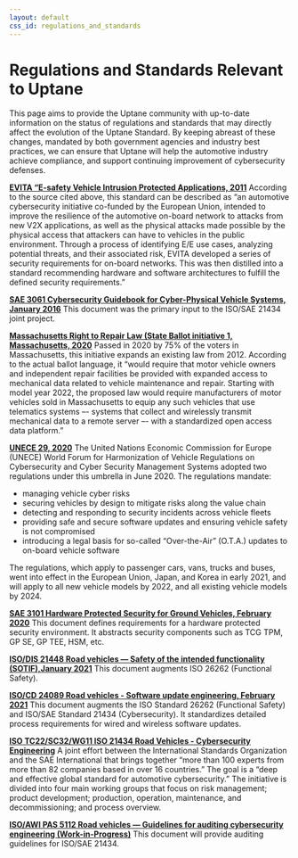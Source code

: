 ```yaml
---
layout: default
css_id: regulations_and_standards
---
```


# Regulations and Standards Relevant to Uptane

This page aims to provide the Uptane community with up-to-date information on the status of regulations and standards that may directly affect the evolution of the Uptane Standard. By keeping abreast of these changes, mandated by both government agencies and industry best practices, we can ensure that Uptane will help the automotive industry achieve compliance, and support continuing improvement of cybersecurity defenses.

[**EVITA “E-safety Vehicle Intrusion Protected Applications, 2011**](https://argus-sec.com/e-safety-vehicle-intrusion-protected-applications-evita/)
According to the source cited above, this standard can be described as “an automotive cybersecurity initiative co-funded by the European Union, intended to improve the resilience of the automotive on-board network to attacks from new V2X applications, as well as the physical attacks made possible by the physical access that attackers can have to vehicles in the public environment. Through a process of identifying E/E use cases, analyzing potential threats, and their associated risk, EVITA developed a series of security requirements for on-board networks. This was then distilled into a standard recommending hardware and software architectures to fulfill the defined security requirements.” 

[**SAE 3061 Cybersecurity Guidebook for Cyber-Physical Vehicle Systems, January 2016**](https://www.sae.org/standards/content/j3061_201601/)
This document was the primary input to the ISO/SAE 21434 joint project.

[**Massachusetts Right to Repair Law (State Ballot initiative 1, Massachusetts, 2020**](https://www.sec.state.ma.us/ele/elepdf/IFV_2020.pdf)
Passed in 2020 by 75% of the voters in Massachusetts, this initiative expands an existing law from 2012. According to the actual ballot language, it “would require that motor vehicle owners and independent repair facilities be provided with expanded access to mechanical data related to vehicle maintenance and repair. Starting with model year 2022, the proposed law would require manufacturers of motor vehicles sold in Massachusetts to equip any such vehicles that use telematics systems –- systems that collect and wirelessly transmit mechanical data to a remote server –- with a standardized open access data platform.” 

[**UNECE 29, 2020**](https://upstream.auto/blog/understanding-the-unece-wp-29-cybersecurity-regulation/) The United Nations Economic Commission for Europe (UNECE) World Forum for Harmonization of Vehicle Regulations on Cybersecurity and Cyber Security Management Systems adopted two regulations under this umbrella in June 2020. The regulations mandate: 
* managing vehicle cyber risks
* securing vehicles by design to mitigate risks along the value chain
* detecting and responding to security incidents across vehicle fleets
* providing safe and secure software updates and ensuring vehicle safety is not compromised
* introducing a legal basis for so-called “Over-the-Air” (O.T.A.) updates to on-board vehicle software

The regulations, which apply to passenger cars, vans, trucks and buses, went into effect in the European Union, Japan, and Korea in early 2021, and will apply to all new vehicle models by 2022, and all existing vehicle models by 2024.

[**SAE 3101 Hardware Protected Security for Ground Vehicles, February 2020**](https://www.sae.org/standards/content/j3101_202002/)
This document defines requirements for a hardware protected security environment. It abstracts security components such as TCG TPM, GP SE, GP
TEE, HSM, etc.

[**ISO/DIS 21448 Road vehicles — Safety of the intended functionality (SOTIF),January 2021**](https://www.iso.org/standard/77490.html?browse=tc)
This document augments ISO 26262 (Functional Safety).

[**ISO/CD 24089 Road vehicles - Software update engineering, February 2021**](https://www.iso.org/standard/77796.html?browse=tc)
This document augments the ISO Standard 26262 (Functional Safety) and ISO/SAE Standard 21434 (Cybersecurity). It standardizes detailed process requirements for wired and wireless software updates.

[**ISO TC22/SC32/WG11 ISO 21434 Road Vehicles - Cybersecurity Engineering**](https://upstream.auto/blog/setting-the-standard-for-automotive-cybersecurity/) 
A joint effort between the International Standards Organization and the SAE International that brings together “more than 100 experts from more than 82 companies based in over 16 countries.” The goal is a “deep and effective global standard for automotive cybersecurity.” The initiative is divided into four main working groups that focus on risk management; product development; production, operation, maintenance, and decommissioning; and process overview.

[**ISO/AWI PAS 5112 Road vehicles — Guidelines for auditing cybersecurity
engineering (Work-in-Progress)**](https://www.iso.org/standard/80840.html?browse=tc)
This document will provide auditing guidelines for ISO/SAE 21434.




